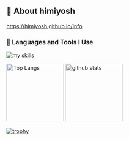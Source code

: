 ## 💬 About himiyosh
https://himiyosh.github.io/Info

### 🌱 Languages and Tools I Use
<img alt="my skills" src="https://skillicons.dev/icons?theme=light&perline=8&i=c,cs,ts,js,py,swift,html,css,nodejs,react,azure,firebase,git,github" />

<p align="left"> 
  <img alt="Top Langs" height="150px" src="https://github-readme-stats.vercel.app/api/top-langs/?username=himiyosh&layout=compact&show_icons=true" />
  <img alt="github stats" height="150px" src="https://github-readme-stats.vercel.app/api?username=himiyosh" />
</p>

[![trophy](https://github-profile-trophy.vercel.app/?username=tsuki-lab&margin-w=5)](https://github.com/himiyosh/)

<!-- https://github.com/tandpfun/skill-icons#readme -->

<!--
**himiyosh/himiyosh** is a ✨ _special_ ✨ repository because its `README.md` (this file) appears on your GitHub profile.

Here are some ideas to get you started:

- 🔭 I’m currently working on ...
- 🌱 I’m currently learning ...
- 👯 I’m looking to collaborate on ...
- 🤔 I’m looking for help with ...
- 💬 Ask me about ...
- 📫 How to reach me: ...
- 😄 Pronouns: ...
- ⚡ Fun fact: ...
-->
